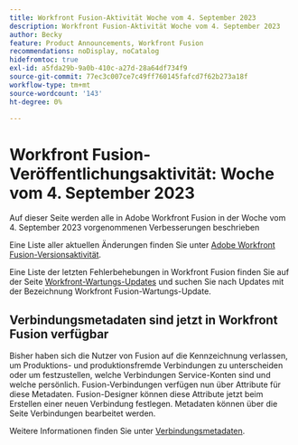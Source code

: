 ```yaml
---
title: Workfront Fusion-Aktivität Woche vom 4. September 2023
description: Workfront Fusion-Aktivität Woche vom 4. September 2023
author: Becky
feature: Product Announcements, Workfront Fusion
recommendations: noDisplay, noCatalog
hidefromtoc: true
exl-id: a5fda29b-9a0b-410c-a27d-28a64df734f9
source-git-commit: 77ec3c007ce7c49ff760145fafcd7f62b273a18f
workflow-type: tm+mt
source-wordcount: '143'
ht-degree: 0%

---
```


# Workfront Fusion-Veröffentlichungsaktivität: Woche vom 4. September 2023

Auf dieser Seite werden alle in Adobe Workfront Fusion in der Woche vom 4. September 2023 vorgenommenen Verbesserungen beschrieben

Eine Liste aller aktuellen Änderungen finden Sie unter [Adobe Workfront Fusion-Versionsaktivität](/help/workfront-fusion/fusion-product-releases/fusion-release-activity.md).

Eine Liste der letzten Fehlerbehebungen in Workfront Fusion finden Sie auf der Seite [Workfront-Wartungs-Updates](https://experienceleague.adobe.com/docs/workfront-known-issues/releases/current-updates.html?lang=de) und suchen Sie nach Updates mit der Bezeichnung Workfront Fusion-Wartungs-Update.

## Verbindungsmetadaten sind jetzt in Workfront Fusion verfügbar

Bisher haben sich die Nutzer von Fusion auf die Kennzeichnung verlassen, um Produktions- und produktionsfremde Verbindungen zu unterscheiden oder um festzustellen, welche Verbindungen Service-Konten sind und welche persönlich. Fusion-Verbindungen verfügen nun über Attribute für diese Metadaten. Fusion-Designer können diese Attribute jetzt beim Erstellen einer neuen Verbindung festlegen. Metadaten können über die Seite Verbindungen bearbeitet werden.

Weitere Informationen finden Sie unter [Verbindungsmetadaten](/help/workfront-fusion/references/connections/connection-metadata.md).
